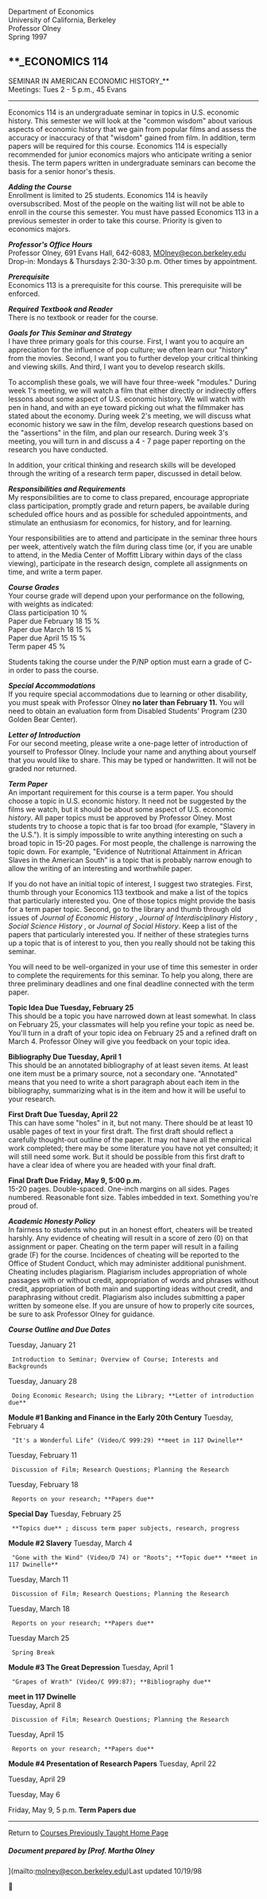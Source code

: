 Department of Economics  
University of California, Berkeley  
Professor Olney  
Spring 1997

##  **_ECONOMICS 114  
SEMINAR IN AMERICAN ECONOMIC HISTORY_**  
Meetings: Tues 2 - 5 p.m., 45 Evans

* * *

Economics 114 is an undergraduate seminar in topics in U.S. economic history.
This semester we will look at the "common wisdom" about various aspects of
economic history that we gain from popular films and assess the accuracy or
inaccuracy of that "wisdom" gained from film. In addition, term papers will be
required for this course. Economics 114 is especially recommended for junior
economics majors who anticipate writing a senior thesis. The term papers
written in undergraduate seminars can become the basis for a senior honor's
thesis.  


**_Adding the Course_**  
Enrollment is limited to 25 students. Economics 114 is heavily oversubscribed.
Most of the people on the waiting list will not be able to enroll in the
course this semester. You must have passed Economics 113 in a previous
semester in order to take this course. Priority is given to economics majors.  


**_Professor's Office Hours_**  
Professor Olney, 691 Evans Hall, 642-6083, MOlney@econ.berkeley.edu  
Drop-in: Mondays & Thursdays 2:30-3:30 p.m. Other times by appointment.  


**_Prerequisite_**  
Economics 113 is a prerequisite for this course. This prerequisite will be
enforced.  


**_Required Textbook and Reader_**  
There is no textbook or reader for the course.  


**_Goals for This Seminar and Strategy_**  
I have three primary goals for this course. First, I want you to acquire an
appreciation for the influence of pop culture; we often learn our "history"
from the movies. Second, I want you to further develop your critical thinking
and viewing skills. And third, I want you to develop research skills.  


To accomplish these goals, we will have four three-week "modules." During week
1's meeting, we will watch a film that either directly or indirectly offers
lessons about some aspect of U.S. economic history. We will watch with pen in
hand, and with an eye toward picking out what the filmmaker has stated about
the economy. During week 2's meeting, we will discuss what economic history we
saw in the film, develop research questions based on the "assertions" in the
film, and plan our research. During week 3's meeting, you will turn in and
discuss a 4 - 7 page paper reporting on the research you have conducted.  


In addition, your critical thinking and research skills will be developed
through the writing of a research term paper, discussed in detail below.  


**_Responsibilities and Requirements_**  
My responsibilities are to come to class prepared, encourage appropriate class
participation, promptly grade and return papers, be available during scheduled
office hours and as possible for scheduled appointments, and stimulate an
enthusiasm for economics, for history, and for learning.  


Your responsibilities are to attend and participate in the seminar three hours
per week, attentively watch the film during class time (or, if you are unable
to attend, in the Media Center of Moffitt Library within days of the class
viewing), participate in the research design, complete all assignments on
time, and write a term paper.

**_Course Grades_**  
Your course grade will depend upon your performance on the following, with
weights as indicated:  
Class participation         10 %  
Paper due February 18 15 %  
Paper due March 18     15 %  
Paper due April 15        15 %  
Term paper                    45 %

Students taking the course under the P/NP option must earn a grade of C- in
order to pass the course.

**_Special Accommodations_**  
If you require special accommodations due to learning or other disability, you
must speak with Professor Olney **no later than February 11.** You will need
to obtain an evaluation form from Disabled Students' Program (230 Golden Bear
Center).

**_Letter of Introduction_**  
For our second meeting, please write a one-page letter of introduction of
yourself to Professor Olney. Include your name and anything about yourself
that you would like to share. This may be typed or handwritten. It will not be
graded nor returned.

**_Term Paper_**  
An important requirement for this course is a term paper. You should choose a
topic in U.S. economic history. It need not be suggested by the films we
watch, but it should be about some aspect of U.S. economic _history_. All
paper topics must be approved by Professor Olney. Most students try to choose
a topic that is far too broad (for example, "Slavery in the U.S."). It is
simply impossible to write anything interesting on such a broad topic in 15-20
pages. For most people, the challenge is narrowing the topic down. For
example, "Evidence of Nutritional Attainment in African Slaves in the American
South" is a topic that is probably narrow enough to allow the writing of an
interesting and worthwhile paper.

If you do not have an initial topic of interest, I suggest two strategies.
First, thumb through your Economics 113 textbook and make a list of the topics
that particularly interested you. One of those topics might provide the basis
for a term paper topic. Second, go to the library and thumb through old issues
of _Journal of Economic History_ , _Journal of Interdisciplinary History_ ,
_Social Science History_ , or _Journal of Social History_. Keep a list of the
papers that particularly interested you. If neither of these strategies turns
up a topic that is of interest to you, then you really should not be taking
this seminar.

You will need to be well-organized in your use of time this semester in order
to complete the requirements for this seminar. To help you along, there are
three preliminary deadlines and one final deadline connected with the term
paper.  


**Topic Idea Due Tuesday, February 25**  
This should be a topic you have narrowed down at least somewhat. In class on
February 25, your classmates will help you refine your topic as need be.
You'll turn in a draft of your topic idea on February 25 and a refined draft
on March 4. Professor Olney will give you feedback on your topic idea.

**Bibliography Due Tuesday, April 1**  
This should be an annotated bibliography of at least seven items. At least one
item must be a primary source, not a secondary one. "Annotated" means that you
need to write a short paragraph about each item in the bibliography,
summarizing what is in the item and how it will be useful to your research.

**First Draft Due Tuesday, April 22**  
This can have some "holes" in it, but not many. There should be at least 10
usable pages of text in your first draft. The first draft should reflect a
carefully thought-out outline of the paper. It may not have all the empirical
work completed; there may be some literature you have not yet consulted; it
will still need some work. But it should be possible from this first draft to
have a clear idea of where you are headed with your final draft.

**Final Draft Due Friday, May 9, 5:00 p.m.**  
15-20 pages. Double-spaced. One-inch margins on all sides. Pages numbered.
Reasonable font size. Tables imbedded in text. Something you're proud of.

**_Academic Honesty Policy_**  
In fairness to students who put in an honest effort, cheaters will be treated
harshly. Any evidence of cheating will result in a score of zero (0) on that
assignment or paper. Cheating on the term paper will result in a failing grade
(F) for the course. Incidences of cheating will be reported to the Office of
Student Conduct, which may administer additional punishment. Cheating includes
plagiarism. Plagiarism includes appropriation of whole passages with or
without credit, appropriation of words and phrases without credit,
appropriation of both main and supporting ideas without credit, and
paraphrasing without credit. Plagiarism also includes submitting a paper
written by someone else. If you are unsure of how to properly cite sources, be
sure to ask Professor Olney for guidance.

**_Course Outline and Due Dates_**

Tuesday, January 21

     Introduction to Seminar; Overview of Course; Interests and Backgrounds
  
  Tuesday, January 28

     Doing Economic Research; Using the Library; **Letter of introduction due**
  


**Module #1 Banking and Finance in the Early 20th Century** Tuesday, February
4

     "It's a Wonderful Life" (Video/C 999:29) **meet in 117 Dwinelle**
  
  Tuesday, February 11

     Discussion of Film; Research Questions; Planning the Research
  
  Tuesday, February 18

     Reports on your research; **Papers due**
  


**Special Day** Tuesday, February 25

     **Topics due** ; discuss term paper subjects, research, progress
  


**Module #2 Slavery** Tuesday, March 4

     "Gone with the Wind" (Video/D 74) or "Roots"; **Topic due** **meet in 117 Dwinelle**
  
  Tuesday, March 11

     Discussion of Film; Research Questions; Planning the Research
  
  Tuesday, March 18

     Reports on your research; **Papers due**
Tuesday March 25

     Spring Break
  


**Module #3 The Great Depression** Tuesday, April 1

     "Grapes of Wrath" (Video/C 999:87); **Bibliography due**
  
**meet in 117 Dwinelle**  
  Tuesday, April 8

     Discussion of Film; Research Questions; Planning the Research
  
  Tuesday, April 15

     Reports on your research; **Papers due**
  


**Module #4 Presentation of Research Papers** Tuesday, April 22

Tuesday, April 29

Tuesday, May 6

Friday, May 9, 5 p.m. **Term Papers due**

* * *

Return to [Courses Previously Taught Home
Page](http://socs.berkeley.edu/~olney/courses/index.html)

#####  Document prepared by [Prof. Martha Olney  
](mailto:molney@econ.berkeley.edu)Last updated 10/19/98



